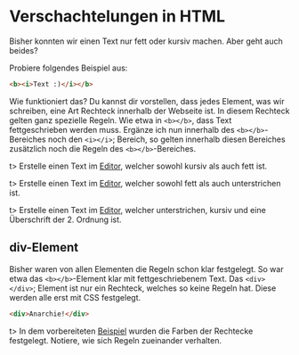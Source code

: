 # Verschachtelungen in HTML

Bisher konnten wir einen Text nur fett oder kursiv machen. Aber geht auch beides? 					

Probiere folgendes Beispiel aus:

```html
<b><i>Text :)</i></b>
```

Wie funktioniert das? Du kannst dir vorstellen, dass jedes Element, was wir schreiben, eine Art Rechteck innerhalb der Webseite ist. In diesem Rechteck gelten ganz spezielle Regeln. Wie etwa in `<b></b>`,  dass Text fettgeschrieben werden muss. Ergänze ich nun innerhalb des `<b></b>`-Bereiches noch den `<i></i>`; Bereich, so gelten innerhalb diesen Bereiches zusätzlich noch die Regeln des `<b></b>`-Bereiches.


t> Erstelle einen Text im [Editor](https://apps.wi-wissen.de/html-css-js-editor/), welcher sowohl kursiv als auch fett ist.

t> Erstelle einen Text im [Editor](https://apps.wi-wissen.de/html-css-js-editor/), welcher sowohl fett als auch unterstrichen ist.

t> Erstelle einen Text im [Editor](https://apps.wi-wissen.de/html-css-js-editor/), welcher unterstrichen, kursiv und eine Überschrift der 2. Ordnung ist.

## div-Element

Bisher waren von allen Elementen die Regeln schon klar festgelegt. So war etwa das `<b></b>`-Element klar mit fettgeschriebenem Text. Das `<div></div>`; Element ist nur ein Rechteck, welches so keine Regeln hat. Diese werden alle erst mit CSS festgelegt.

```html
<div>Anarchie!</div>
```

t> In dem vorbereiteten [Beispiel](https://apps.wi-wissen.de/html-css-js-editor/0u6AD) wurden die Farben der Rechtecke festgelegt. Notiere, wie sich Regeln zueinander verhalten.
